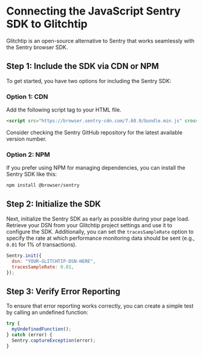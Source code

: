 # Connecting the JavaScript Sentry SDK to Glitchtip

Glitchtip is an open-source alternative to Sentry that works seamlessly with the Sentry browser SDK.

## Step 1: Include the SDK via CDN or NPM

To get started, you have two options for including the Sentry SDK:

### Option 1: CDN

Add the following script tag to your HTML file.

```html
<script src="https://browser.sentry-cdn.com/7.60.0/bundle.min.js" crossorigin="anonymous"></script>
```

Consider checking the Sentry GitHub repository for the latest available version number.

### Option 2: NPM

If you prefer using NPM for managing dependencies, you can install the Sentry SDK like this:

```bash
npm install @browser/sentry
```

## Step 2: Initialize the SDK

Next, initialize the Sentry SDK as early as possible during your page load. Retrieve your DSN from your Glitchtip project settings and use it to configure the SDK. Additionally, you can set the `tracesSampleRate` option to specify the rate at which performance monitoring data should be sent (e.g., `0.01` for 1% of transactions).

```javascript
Sentry.init({
  dsn: "YOUR-GLITCHTIP-DSN-HERE",
  tracesSampleRate: 0.01,
});
```

## Step 3: Verify Error Reporting

To ensure that error reporting works correctly, you can create a simple test by calling an undefined function:

```javascript
try {
  myUndefinedFunction();
} catch (error) {
  Sentry.captureException(error);
}
```
